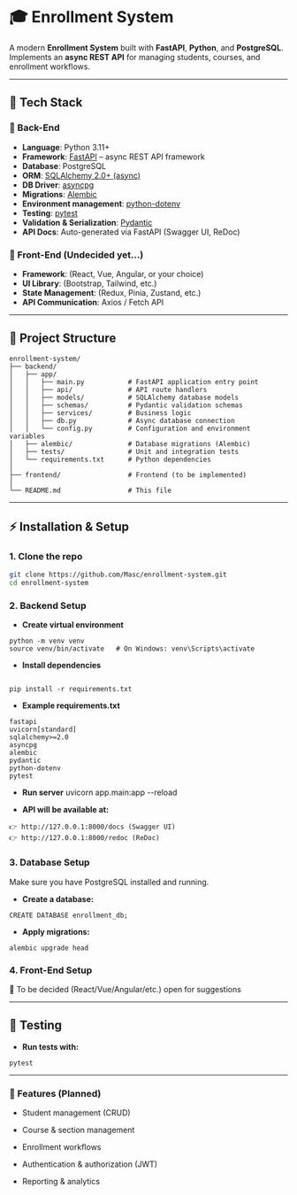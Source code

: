 # 🎓 Enrollment System

A modern **Enrollment System** built with **FastAPI**, **Python**, and **PostgreSQL**.  
Implements an **async REST API** for managing students, courses, and enrollment workflows.  

---

## 📌 Tech Stack

### 🔹 Back-End
- **Language**: Python 3.11+  
- **Framework**: [FastAPI](https://fastapi.tiangolo.com/) – async REST API framework  
- **Database**: PostgreSQL  
- **ORM**: [SQLAlchemy 2.0+ (async)](https://docs.sqlalchemy.org/en/20/orm/extensions/asyncio.html)  
- **DB Driver**: [asyncpg](https://github.com/MagicStack/asyncpg)  
- **Migrations**: [Alembic](https://alembic.sqlalchemy.org/)  
- **Environment management**: [python-dotenv](https://pypi.org/project/python-dotenv/)  
- **Testing**: [pytest](https://docs.pytest.org/en/stable/)  
- **Validation & Serialization**: [Pydantic](https://docs.pydantic.dev/)  
- **API Docs**: Auto-generated via FastAPI (Swagger UI, ReDoc)  

### 🔹 Front-End (Undecided yet...)
- **Framework**: (React, Vue, Angular, or your choice)  
- **UI Library**: (Bootstrap, Tailwind, etc.)  
- **State Management**: (Redux, Pinia, Zustand, etc.)  
- **API Communication**: Axios / Fetch API  

---
## 📂 Project Structure

```
enrollment-system/
├── backend/
│   ├── app/
│   │   ├── main.py           # FastAPI application entry point
│   │   ├── api/              # API route handlers
│   │   ├── models/           # SQLAlchemy database models
│   │   ├── schemas/          # Pydantic validation schemas
│   │   ├── services/         # Business logic
│   │   ├── db.py             # Async database connection
│   │   └── config.py         # Configuration and environment variables
│   ├── alembic/              # Database migrations (Alembic)
│   ├── tests/                # Unit and integration tests
│   └── requirements.txt      # Python dependencies
│
├── frontend/                 # Frontend (to be implemented)
│
└── README.md                 # This file
```

---

## ⚡ Installation & Setup

### 1. Clone the repo
```bash
git clone https://github.com/Masc/enrollment-system.git
cd enrollment-system
```
### 2. Backend Setup
-  **Create virtual environment**
```
python -m venv venv
source venv/bin/activate   # On Windows: venv\Scripts\activate
```
-  **Install dependencies**
```

pip install -r requirements.txt
```
-  **Example requirements.txt**
```
fastapi
uvicorn[standard]
sqlalchemy>=2.0
asyncpg
alembic
pydantic
python-dotenv
pytest
```
-  **Run server**
uvicorn app.main:app --reload

-  **API will be available at:**
```
👉 http://127.0.0.1:8000/docs (Swagger UI)
👉 http://127.0.0.1:8000/redoc (ReDoc)
```
### 3. Database Setup

Make sure you have PostgreSQL installed and running.

- **Create a database:**
```
CREATE DATABASE enrollment_db;
```
- **Apply migrations:**
```
alembic upgrade head
```
### 4. Front-End Setup

🚧 To be decided (React/Vue/Angular/etc.)
open for suggestions

---

## 🧪 Testing

- **Run tests with:**
```
pytest
```
---
### 🚀 Features (Planned)

- Student management (CRUD)

- Course & section management

- Enrollment workflows

- Authentication & authorization (JWT)

- Reporting & analytics





